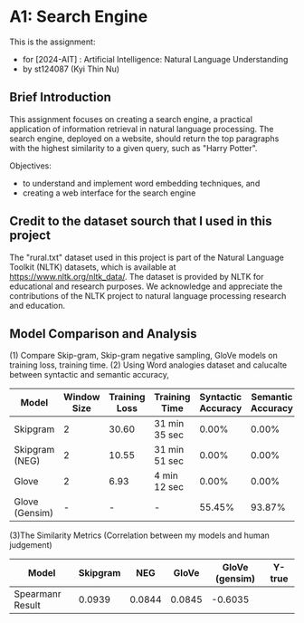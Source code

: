 # A1: Search Engine
This is the assignment:
- for [2024-AIT] : Artificial Intelligence: Natural Language Understanding
- by st124087 (Kyi Thin Nu)

## Brief Introduction

This assignment focuses on creating a search engine, a practical application of information retrieval in natural language processing. The search engine, deployed on a website, should return the top paragraphs with the highest similarity to a given query, such as "Harry Potter". 

Objectives:
 - to understand and implement word embedding techniques, and
 - creating a web interface for the search engine

## Credit to the dataset sourch that I used in this project
The "rural.txt" dataset used in this project is part of the Natural Language Toolkit (NLTK) datasets, which is available at https://www.nltk.org/nltk_data/. The dataset is provided by NLTK for educational and research purposes. We acknowledge and appreciate the contributions of the NLTK project to natural language processing research and education.

## Model Comparison and Analysis
(1) Compare Skip-gram, Skip-gram negative sampling, GloVe models on training loss, training time.
(2) Using Word analogies dataset and calucalte between syntactic and semantic accuracy, 

 Model             | Window Size | Training Loss | Training Time | Syntactic Accuracy | Semantic Accuracy |
|------------------|-------------|---------------|---------------|--------------------|------------|
| Skipgram         | 2           | 30.60         | 31 min 35 sec | 0.00%              | 0.00%     |
| Skipgram (NEG)   | 2           | 10.55         | 31 min 51 sec | 0.00%              | 0.00%     |
| Glove            | 2           | 6.93          | 4 min 12 sec  | 0.00%              | 0.00%     |
| Glove (Gensim)   | -           | -             | -             | 55.45%             | 93.87%    |

(3)The Similarity Metrics (Correlation between my models and human judgement)

Model             | Skipgram | NEG | GloVe | GloVe (gensim) | Y-true |
|----------------- |---------|-----|-------|----------------|--------|
| Spearmanr Result | 0.0939  | 0.0844 | 0.0845  | -0.6035   |   |